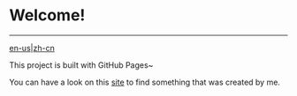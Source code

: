 # Welcome!
***

[en-us](README_en.md)|[zh-cn](README.md)

This project is built with GitHub Pages~

You can have a look on this [site](https://icefox0.github.io//icefox-blog/) to find something that was created by me.
